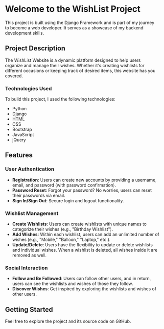 # Welcome to the WishList Project

This project is built using the Django Framework and is part of my journey to become a web developer. It serves as a showcase of my backend development skills.

## Project Description

The WishList Website is a dynamic platform designed to help users organize and manage their wishes. Whether it's creating wishlists for different occasions or keeping track of desired items, this website has you covered.

### Technologies Used

To build this project, I used the following technologies:

- Python
- Django
- HTML
- CSS
- Bootstrap
- JavaScript
- jQuery

## Features

### User Authentication

- **Registration**: Users can create new accounts by providing a username, email, and password (with password confirmation).
- **Password Reset**: Forgot your password? No worries, users can reset their passwords via email.
- **Sign In/Sign Out**: Secure login and logout functionality.

### Wishlist Management

- **Create Wishlists**: Users can create wishlists with unique names to categorize their wishes (e.g., "Birthday Wishlist").
- **Add Wishes**: Within each wishlist, users can add an unlimited number of wishes (e.g., "Mobile," "Balloon," "Laptop," etc.).
- **Update/Delete**: Users have the flexibility to update or delete wishlists and individual wishes. When a wishlist is deleted, all wishes inside it are removed as well.

### Social Interaction

- **Follow and Be Followed**: Users can follow other users, and in return, users can see the wishlists and wishes of those they follow.
- **Discover Wishes**: Get inspired by exploring the wishlists and wishes of other users.

## Getting Started

Feel free to explore the project and its source code on GitHub.
